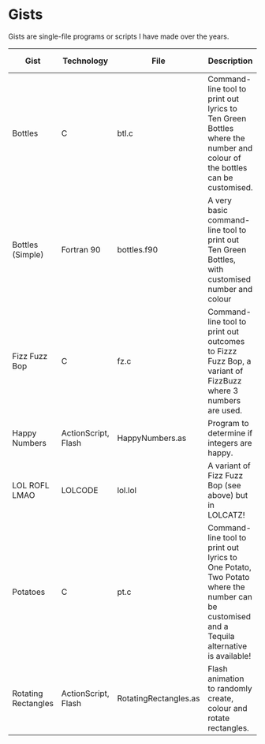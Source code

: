 # Gists

Gists are single-file programs or scripts I have made over the years.

Gist | Technology | File | Description | Last Effort
--- | --- | --- | --- | ---
Bottles | C | btl.c | Command-line tool to print out lyrics to Ten Green Bottles where the number and colour of the bottles can be customised. | 2012
Bottles (Simple) | Fortran 90 | bottles.f90 | A very basic command-line tool to print out Ten Green Bottles, with customised number and colour | 2009
Fizz Fuzz Bop | C | fz.c | Command-line tool to print out outcomes to Fizzz Fuzz Bop, a variant of FizzBuzz where 3 numbers are used. | 2012
Happy Numbers | ActionScript, Flash | HappyNumbers.as | Program to determine if integers are happy. | 2013
LOL ROFL LMAO | LOLCODE | lol.lol | A variant of Fizz Fuzz Bop (see above) but in LOLCATZ! | 2014
Potatoes | C | pt.c | Command-line tool to print out lyrics to One Potato, Two Potato where the number can be customised and a Tequila alternative is available! | 2012
Rotating Rectangles | ActionScript, Flash | RotatingRectangles.as | Flash animation to randomly create, colour and rotate rectangles. | 2013
